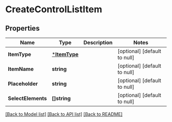 # CreateControlListItem

## Properties
Name | Type | Description | Notes
------------ | ------------- | ------------- | -------------
**ItemType** | [***ItemType**](ItemType.md) |  | [optional] [default to null]
**ItemName** | **string** |  | [optional] [default to null]
**Placeholder** | **string** |  | [optional] [default to null]
**SelectElements** | **[]string** |  | [optional] [default to null]

[[Back to Model list]](../README.md#documentation-for-models) [[Back to API list]](../README.md#documentation-for-api-endpoints) [[Back to README]](../README.md)


